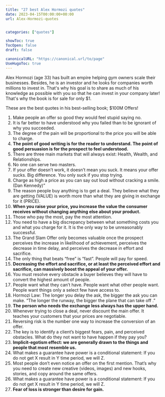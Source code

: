 ```yaml
---
title: "27 best Alex Hormozi quotes"
date: 2023-04-15T00:00:00+00:00
url: Alex-Hormozi-quotes


categories: ["quotes"]

showToc: true
TocOpen: false
draft: false

canonicalURL: "https://canonical.url/to/page"
UseHugoToc: true
---
```


Alex Hormozi (age 33) has built an empire helping gym owners scale their businesses. Besides, he is an investor and he looks for companies worth millions to invest in. That's why his goal is to share as much of his knowledge as possible with you so that he can invest in your company later! That's why the book is for sale for only $1. 

These are the best quotes in his best-selling book; $100M Offers!

1. Make people an offer so good they would feel stupid saying no.
2. It is far better to have understood why you failed than to be ignorant of why you succeeded.
3. The degree of the pain will be proportional to the price you will be able to charge.
4. **The point of good writing is for the reader to understand. The point of good persuasion is for the prospect to feel understood.**
5. There are three main markets that will always exist: Health, Wealth, and Relationships.
6. No one can serve two masters.
7. If your offer doesn’t work, it doesn’t mean you suck. It means your offer sucks. Big difference. You only suck if you stop trying.
8. Charge as high a price as you can say out loud without cracking a smile. (Dan Kennedy)”
9. The reason people buy anything is to get a deal. They believe what they are getting (VALUE) is worth more than what they are giving in exchange for it (PRICE).
10. **When you raise your price, you increase the value the consumer receives without changing anything else about your product.**
11. Those who pay the most, pay the most attention.
12. You need to have a big discrepancy between what something costs you and what you charge for it. It is the only way to be unreasonably successful.
13. The Grand Slam Offer only becomes valuable once the prospect perceives the increase in likelihood of achievement, perceives the decrease in time delay, and perceives the decrease in effort and sacrifice.
14. The only thing that beats “free” is “fast”. People will pay for speed.
15. **Decreasing the effort and sacrifice, or at least the perceived effort and sacrifice, can massively boost the appeal of your offer.**
16. You must resolve every obstacle a buyer believes they will have to convert the highest amount of people.
17. People want what they can’t have. People want what other people want. People want things only a select few have access to.
18. Hormozi Law: The longer you delay the ask, the bigger the ask you can make. “The longer the runway, the bigger the plane that can take off .”
19. **The person who needs the exchange less always has the upper hand.**
20. Whenever trying to close a deal, never discount the main offer. It teaches your customers that your prices are negotiable.
21. Reversing risk is the number one way to increase the conversion of an offer.
22. The key is to identify a client’s biggest fears, pain, and perceived obstacles. What do they not want to have happen if they pay you?
23. **Implicit-egotism effect: we are generally drawn to the things and people that most resemble us.**
24. What makes a guarantee have power is a conditional statement: If you do not get X result in Y time period, we will Z.
25. Most people don’t even notice an offer on the first mention. That’s why you need to create new creative (videos, images) and new hooks, stories, and copy around the same offers.
26. What makes a guarantee have power is a conditional statement: If you do not get X result in Y time period, we will Z.
27. **Fear of loss is stronger than desire for gain.**
